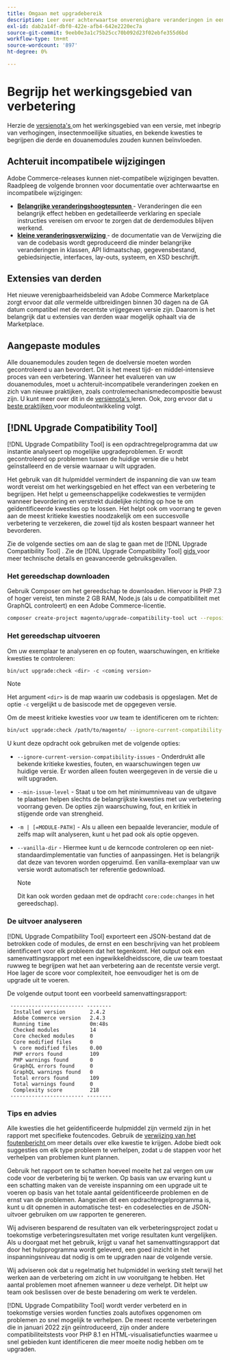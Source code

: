 ```yaml
---
title: Omgaan met upgradebereik
description: Leer over achterwaartse onverenigbare veranderingen in een versie die de douanemodules van Adobe Commerce of derdeuitbreidingen zou kunnen beïnvloeden.
exl-id: dab2a14f-dbf0-422e-afb4-642e2220ec7a
source-git-commit: 9eeb0e3a1c75b25cc70b092d23f02ebfe355d6bd
workflow-type: tm+mt
source-wordcount: '897'
ht-degree: 0%

---
```


# Begrijp het werkingsgebied van verbetering

Herzie de [ versienota&#39;s ](https://experienceleague.adobe.com/en/docs/commerce-operations/release/notes/overview) om het werkingsgebied van een versie, met inbegrip van verhogingen, insectenmoeilijke situaties, en bekende kwesties te begrijpen die derde en douanemodules zouden kunnen beïnvloeden.

## Achteruit incompatibele wijzigingen

Adobe Commerce-releases kunnen niet-compatibele wijzigingen bevatten. Raadpleeg de volgende bronnen voor documentatie over achterwaartse en incompatibele wijzigingen:

- **[Belangrijke veranderingshoogtepunten ](https://developer.adobe.com/commerce/php/development/backward-incompatible-changes/)** - Veranderingen die een belangrijk effect hebben en gedetailleerde verklaring en speciale instructies vereisen om ervoor te zorgen dat de derdemodules blijven werkend.
- **[kleine veranderingsverwijzing ](https://developer.adobe.com/commerce/php/development/backward-incompatible-changes/reference/)** - de documentatie van de Verwijzing die van de codebasis wordt geproduceerd die minder belangrijke veranderingen in klassen, API lidmaatschap, gegevensbestand, gebiedsinjectie, interfaces, lay-outs, systeem, en XSD beschrijft.

## Extensies van derden

Het nieuwe verenigbaarheidsbeleid van Adobe Commerce Marketplace zorgt ervoor dat _alle_ vermelde uitbreidingen binnen 30 dagen na de GA datum compatibel met de recentste vrijgegeven versie zijn. Daarom is het belangrijk dat u extensies van derden waar mogelijk ophaalt via de Marketplace.

## Aangepaste modules

Alle douanemodules zouden tegen de doelversie moeten worden gecontroleerd u aan bevordert. Dit is het meest tijd- en middel-intensieve proces van een verbetering. Wanneer het evalueren van uw douanemodules, moet u achteruit-incompatibele veranderingen zoeken en zich van nieuwe praktijken, zoals controlemechanismedecompositie bewust zijn. U kunt meer over dit in de [ versienota&#39;s ](https://experienceleague.adobe.com/en/docs/commerce-operations/release/notes/overview) leren. Ook, zorg ervoor dat u [ beste praktijken ](https://developer.adobe.com/commerce/php/best-practices/extensions/) voor moduleontwikkeling volgt.

## [!DNL Upgrade Compatibility Tool]

[!DNL Upgrade Compatibility Tool] is een opdrachtregelprogramma dat uw instantie analyseert op mogelijke upgradeproblemen. Er wordt gecontroleerd op problemen tussen de huidige versie die u hebt geïnstalleerd en de versie waarnaar u wilt upgraden.

Het gebruik van dit hulpmiddel vermindert de inspanning die van uw team wordt vereist om het werkingsgebied en het effect van een verbetering te begrijpen. Het helpt u gemeenschappelijke codekwesties te vermijden wanneer bevordering en verstrekt duidelijke richting op hoe te om geïdentificeerde kwesties op te lossen. Het helpt ook om voorrang te geven aan de meest kritieke kwesties noodzakelijk om een succesvolle verbetering te verzekeren, die zowel tijd als kosten bespaart wanneer het bevorderen.

Zie de volgende secties om aan de slag te gaan met de [!DNL Upgrade Compatibility Tool] . Zie de [!DNL Upgrade Compatibility Tool] [ gids ](../upgrade-compatibility-tool/overview.md) voor meer technische details en geavanceerde gebruiksgevallen.

### Het gereedschap downloaden

Gebruik Composer om het gereedschap te downloaden. Hiervoor is PHP 7.3 of hoger vereist, ten minste 2 GB RAM, Node.js (als u de compatibiliteit met GraphQL controleert) en een Adobe Commerce-licentie.

```bash
composer create-project magento/upgrade-compatibility-tool uct --repository https://repo.magento.com
```

### Het gereedschap uitvoeren

Om uw exemplaar te analyseren en op fouten, waarschuwingen, en kritieke kwesties te controleren:

```bash
bin/uct upgrade:check <dir> -c <coming version> 
```

>[!NOTE]
>
> Het argument `<dir>` is de map waarin uw codebasis is opgeslagen. Met de optie `-c` vergelijkt u de basiscode met de opgegeven versie.

Om de meest kritieke kwesties voor uw team te identificeren om te richten:

```bash
bin/uct upgrade:check /path/to/magento/ --ignore-current-compatibility-issues –min-issue-level critical --vanilla-dir /path/to/vanilla/code/ /path/to/magento/app/code/Vendor/
```

U kunt deze opdracht ook gebruiken met de volgende opties:

- `--ignore-current-version-compatibility-issues` - Onderdrukt alle bekende kritieke kwesties, fouten, en waarschuwingen tegen uw huidige versie. Er worden alleen fouten weergegeven in de versie die u wilt upgraden.

- `--min-issue-level` - Staat u toe om het minimumniveau van de uitgave te plaatsen helpen slechts de belangrijkste kwesties met uw verbetering voorrang geven. De opties zijn waarschuwing, fout, en kritiek in stijgende orde van strengheid.

- `-m | [=MODULE-PATH]` - Als u alleen een bepaalde leverancier, module of zelfs map wilt analyseren, kunt u het pad ook als optie opgeven.

- `--vanilla-dir` - Hiermee kunt u de kerncode controleren op een niet-standaardimplementatie van functies of aanpassingen. Het is belangrijk dat deze van tevoren worden opgeruimd. Een vanilla-exemplaar van uw versie wordt automatisch ter referentie gedownload.

  >[!NOTE]
  >
  > Dit kan ook worden gedaan met de opdracht `core:code:changes` in het gereedschap).

### De uitvoer analyseren

[!DNL Upgrade Compatibility Tool] exporteert een JSON-bestand dat de betrokken code of modules, de ernst en een beschrijving van het probleem identificeert voor elk probleem dat het tegenkomt. Het output ook een samenvattingsrapport met een ingewikkeldheidsscore, die uw team toestaat ruwweg te begrijpen wat het aan verbetering aan de recentste versie vergt. Hoe lager de score voor complexiteit, hoe eenvoudiger het is om de upgrade uit te voeren.

De volgende output toont een voorbeeld samenvattingsrapport:

```console
 ------------------------ --------
  Installed version        2.4.2
  Adobe Commerce version   2.4.3
  Running time             0m:48s
  Checked modules          14
  Core checked modules     0
  Core modified files      0
  % core modified files    0.00
  PHP errors found         109
  PHP warnings found       0
  GraphQL errors found     0
  GraphQL warnings found   0
  Total errors found       109
  Total warnings found     0
  Complexity score         218
 ------------------------ --------
```

### Tips en advies

Alle kwesties die het geïdentificeerde hulpmiddel zijn vermeld zijn in het rapport met specifieke foutencodes. Gebruik de [ verwijzing van het foutenbericht ](../upgrade-compatibility-tool/error-messages.md) om meer details over elke kwestie te krijgen. Adobe biedt ook suggesties om elk type probleem te verhelpen, zodat u de stappen voor het verhelpen van problemen kunt plannen.

Gebruik het rapport om te schatten hoeveel moeite het zal vergen om uw code voor de verbetering bij te werken. Op basis van uw ervaring kunt u een schatting maken van de vereiste inspanning om een upgrade uit te voeren op basis van het totale aantal geïdentificeerde problemen en de ernst van de problemen. Aangezien dit een opdrachtregelprogramma is, kunt u dit opnemen in automatische test- en codeselecties en de JSON-uitvoer gebruiken om uw rapporten te genereren.

Wij adviseren besparend de resultaten van elk verbeteringsproject zodat u toekomstige verbeteringsresultaten met vorige resultaten kunt vergelijken. Als u doorgaat met het gebruik, krijgt u vanaf het samenvattingsrapport dat door het hulpprogramma wordt geleverd, een goed inzicht in het inspanningsniveau dat nodig is om te upgraden naar de volgende versie.

Wij adviseren ook dat u regelmatig het hulpmiddel in werking stelt terwijl het werken aan de verbetering om zicht in uw vooruitgang te hebben. Het aantal problemen moet afnemen wanneer u deze verhelpt. Dit helpt uw team ook beslissen over de beste benadering om werk te verdelen.

[!DNL Upgrade Compatibility Tool] wordt verder verbeterd en in toekomstige versies worden functies zoals autofixes opgenomen om problemen zo snel mogelijk te verhelpen. De meest recente verbeteringen die in januari 2022 zijn geïntroduceerd, zijn onder andere compatibiliteitstests voor PHP 8.1 en HTML-visualisatiefuncties waarmee u snel gebieden kunt identificeren die meer moeite nodig hebben om te upgraden.
